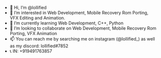 - 👋 Hi, I’m @lollified
- 👀 I’m interested in Web Development, Mobile Recovery Rom Porting, VFX Editing and Animation.
- 🌱 I’m currently learning Web Development, C++, Python
- 💞️ I’m looking to collaborate on Web Development, Mobile Recovery Rom Porting, VFX Animation
- 📫 You can reach me by searching me on instagram (@lollified_) as well as my discord: lollified#7852
- 📞 IN: +919491763857
